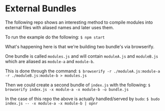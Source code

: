 # External Bundles

The following repo shows an interesting method to compile modules into external files with aliased names and later uses them.

To run the example do the following:
`$ npm start`

What's happening here is that we're building two bundle's via browserify.

One bundle is called `modules.js` and will contain `moduleA.js` and `moduleB.js` which are aliased as `module-a` and `module-b`.

This is done through the command: 
`$ browserify -r ./moduleA.js:module-a -r ./moduleB.js:module-b > modules.js`

Then we could create a second bundle of `index.js` with the following:
`$ browserify index.js -x module-a -x module-b -o bundle.js`

In the case of this repo the above is actually handled/served by `budo`:
`$ budo index.js -- -x module-a -x module-b | opnr`